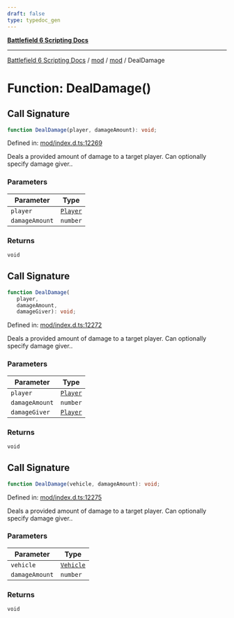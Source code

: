 ```yaml
---
draft: false
type: typedoc_gen
---
```


[**Battlefield 6 Scripting Docs**](../../../_index.md)

***

[Battlefield 6 Scripting Docs](../../../_index.md) / [mod](../../_index.md) / [mod](../_index.md) / DealDamage

# Function: DealDamage()

## Call Signature

```ts
function DealDamage(player, damageAmount): void;
```

Defined in: [mod/index.d.ts:12269](https://github.com/battlefield-portal-community/portal-docs/blob/6d87e21c5922a3efb03c634dbe98e5fe6e797672/generators/santiago/mod/index.d.ts#L12269)

Deals a provided amount of damage to a target player. Can optionally specify damage giver..

### Parameters

| Parameter | Type |
| ------ | ------ |
| `player` | [`Player`](../Player/_index.md) |
| `damageAmount` | `number` |

### Returns

`void`

## Call Signature

```ts
function DealDamage(
   player, 
   damageAmount, 
   damageGiver): void;
```

Defined in: [mod/index.d.ts:12272](https://github.com/battlefield-portal-community/portal-docs/blob/6d87e21c5922a3efb03c634dbe98e5fe6e797672/generators/santiago/mod/index.d.ts#L12272)

Deals a provided amount of damage to a target player. Can optionally specify damage giver..

### Parameters

| Parameter | Type |
| ------ | ------ |
| `player` | [`Player`](../Player/_index.md) |
| `damageAmount` | `number` |
| `damageGiver` | [`Player`](../Player/_index.md) |

### Returns

`void`

## Call Signature

```ts
function DealDamage(vehicle, damageAmount): void;
```

Defined in: [mod/index.d.ts:12275](https://github.com/battlefield-portal-community/portal-docs/blob/6d87e21c5922a3efb03c634dbe98e5fe6e797672/generators/santiago/mod/index.d.ts#L12275)

Deals a provided amount of damage to a target player. Can optionally specify damage giver..

### Parameters

| Parameter | Type |
| ------ | ------ |
| `vehicle` | [`Vehicle`](../Vehicle/_index.md) |
| `damageAmount` | `number` |

### Returns

`void`

